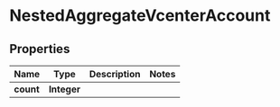 

# NestedAggregateVcenterAccount


## Properties

Name | Type | Description | Notes
------------ | ------------- | ------------- | -------------
**count** | **Integer** |  | 



